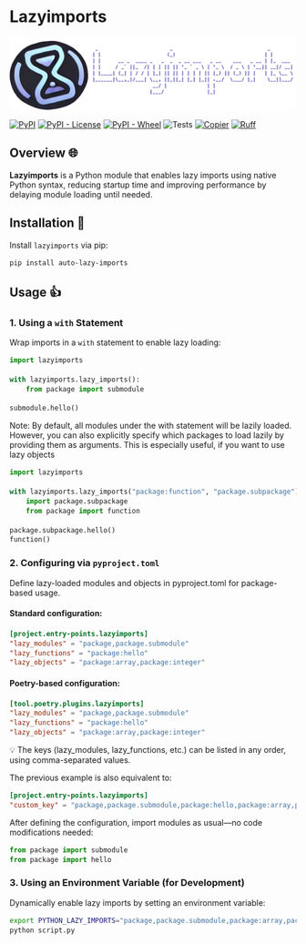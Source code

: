 # Lazyimports

[![logo](https://raw.githubusercontent.com/hmiladhia/lazyimports/refs/heads/main/docs/linelogo.png)](https://pypi.org/project/auto-lazy-imports/)

[![PyPI](https://img.shields.io/pypi/v/auto-lazy-imports)](https://pypi.org/project/auto-lazy-imports/)
[![PyPI - License](https://img.shields.io/pypi/l/auto-lazy-imports)](https://pypi.org/project/auto-lazy-imports/)
[![PyPI - Wheel](https://img.shields.io/pypi/wheel/auto-lazy-imports)](https://pypi.org/project/auto-lazy-imports/)
![Tests](https://github.com/hmiladhia/lazyimports/actions/workflows/quality.yaml/badge.svg)
[![Copier](https://img.shields.io/endpoint?url=https://raw.githubusercontent.com/copier-org/copier/master/img/badge/badge-grayscale-inverted-border-orange.json)](https://github.com/copier-org/copier)
[![Ruff](https://img.shields.io/endpoint?url=https://raw.githubusercontent.com/astral-sh/ruff/main/assets/badge/v2.json)](https://github.com/astral-sh/ruff)

## Overview 🌐

**Lazyimports** is a Python module that enables lazy imports using native Python syntax, reducing startup time and improving performance by delaying module loading until needed.

## Installation 🔨

Install `lazyimports` via pip:

```sh
pip install auto-lazy-imports
```

## Usage 👍

### 1. Using a `with` Statement

Wrap imports in a `with` statement to enable lazy loading:

```python
import lazyimports

with lazyimports.lazy_imports():
    from package import submodule

submodule.hello()
```

Note: By default, all modules under the with statement will be lazily loaded. However, you can also explicitly specify which packages to load lazily by providing them as arguments.
This is especially useful, if you want to use lazy objects

```python
import lazyimports

with lazyimports.lazy_imports("package:function", "package.subpackage"):
    import package.subpackage
    from package import function

package.subpackage.hello()
function()
```

### 2. Configuring via `pyproject.toml`

Define lazy-loaded modules and objects in pyproject.toml for package-based usage.

#### Standard configuration:

```toml
[project.entry-points.lazyimports]
"lazy_modules" = "package,package.submodule"
"lazy_functions" = "package:hello"
"lazy_objects" = "package:array,package:integer"
```

#### Poetry-based configuration:

```toml
[tool.poetry.plugins.lazyimports]
"lazy_modules" = "package,package.submodule"
"lazy_functions" = "package:hello"
"lazy_objects" = "package:array,package:integer"
```

💡 The keys (lazy_modules, lazy_functions, etc.) can be listed in any order, using comma-separated values.

The previous example is also equivalent to:

```toml
[project.entry-points.lazyimports]
"custom_key" = "package,package.submodule,package:hello,package:array,package:integer"
```


After defining the configuration, import modules as usual—no code modifications needed:

```python
from package import submodule
from package import hello
```

### 3. Using an Environment Variable (for Development)

Dynamically enable lazy imports by setting an environment variable:

```sh
export PYTHON_LAZY_IMPORTS="package,package.submodule,package:array,package:integer,package:hello"
python script.py
```
